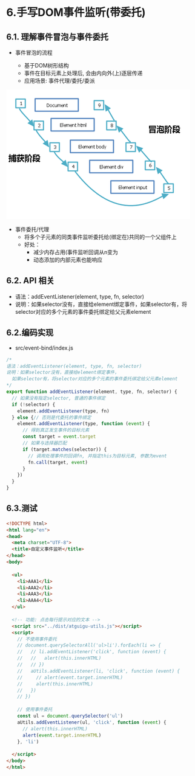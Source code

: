 # 6.手写DOM事件监听(带委托)

## 6.1. 理解事件冒泡与事件委托

- 事件冒泡的流程

  - 基于DOM树形结构
  - 事件在目标元素上处理后, 会由内向外(上)逐层传递
  - 应用场景: 事件代理/委托/委派

![image-20201215141059095](../images/image-20201215141059095.png)

- 事件委托/代理
  - 将多个子元素的同类事件监听委托给(绑定在)共同的一个父组件上
  - 好处：
    - 减少内存占用(事件监听回调从n变为
    - 动态添加的内部元素也能响应

## 6.2. API 相关

- 语法：addEventListener(element, type, fn, selector)
- 说明：如果selector没有，直接给element绑定事件，如果selector有，将selector对应的多个元素的事件委托绑定给父元素element

## 6.2.编码实现

- src/event-bind/index.js

```js
/* 
语法：addEventListener(element, type, fn, selector)
说明：如果selector没有，直接给element绑定事件，
  如果selector有，将selector对应的多个元素的事件委托绑定给父元素element
*/
export function addEventListener(element, type, fn, selector) {
  // 如果没有指定selector, 普通的事件绑定
  if (!selector) {
    element.addEventListener(type, fn)
  } else {// 否则是代委托的事件绑定
    element.addEventListener(type, function (event) {
      // 得到真正发生事件的目标元素
      const target = event.target
      // 如果与选择器匹配
      if (target.matches(selector)) {
        // 调用处理事件的回调fn, 并指定this为目标元素, 参数为event
        fn.call(target, event)
      }
    })
  }
}
```

## 6.3.测试

```html
<!DOCTYPE html>
<html lang="en">
<head>
  <meta charset="UTF-8">
  <title>自定义事件监听</title>
</head>
<body>

  <ul>
    <li>AAA1</li>
    <li>AAA2</li>
    <li>AAA3</li>
    <li>AAA4</li>
  </ul>

  <!-- 功能: 点击每行提示对应的文本 -->
  <script src="../dist/atguigu-utils.js"></script>
  <script>
    // 不使用事件委托
    // document.querySelectorAll('ul>li').forEach(li => {
    //   // li.addEventListener('click', function (event) {
    //   //   alert(this.innerHTML)
    //   // })
    //   aUtils.addEventListener(li, 'click', function (event) {
    //     // alert(event.target.innerHTML)
    //     alert(this.innerHTML)
    //   })
    // })

    // 使用事件委托
    const ul = document.querySelector('ul')
    aUtils.addEventListener(ul, 'click', function (event) {
      // alert(this.innerHTML)
      alert(event.target.innerHTML)
    }, 'li')

  </script>
</body>
</html>
```

